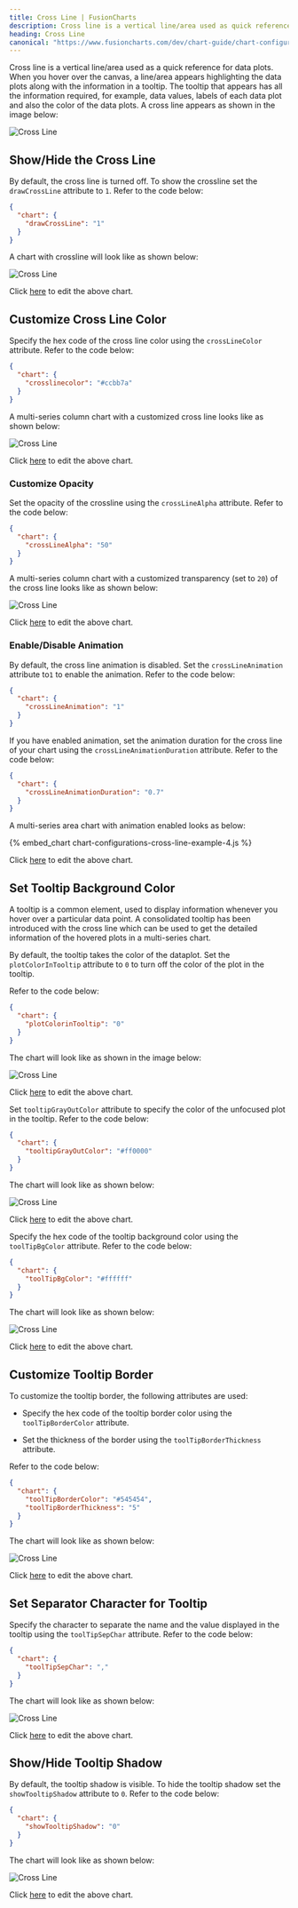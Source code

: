 ```yaml
---
title: Cross Line | FusionCharts
description: Cross line is a vertical line/area used as quick reference for the data plots. The tooltip that appears is consolidated with all the information required.
heading: Cross Line
canonical: "https://www.fusioncharts.com/dev/chart-guide/chart-configurations/cross-line"
---
```


Cross line is a vertical line/area used as a quick reference for data plots. When you hover over the canvas, a line/area appears highlighting the data plots along with the information in a tooltip. The tooltip that appears has all the information required, for example, data values, labels of each data plot and also the color of the data plots. A cross line appears as shown in the image below:

![Cross Line](/images/chart-configurations-cross-line-image-1.png)

## Show/Hide the Cross Line

By default, the cross line is turned off. To show the crossline set the `drawCrossLine` attribute to `1`. Refer to the code below:

```json
{
  "chart": {
    "drawCrossLine": "1"
  }
}
```

A chart with crossline will look like as shown below:

![Cross Line](/gif/configurations-crossline-gif-1.gif)

Click [here](http://jsfiddle.net/fusioncharts/sh917yad/) to edit the above chart.

## Customize Cross Line Color

Specify the hex code of the cross line color using the `crossLineColor` attribute. Refer to the code below:

```json
{
  "chart": {
    "crosslinecolor": "#ccbb7a"
  }
}
```

A multi-series column chart with a customized cross line looks like as shown below:

![Cross Line](/gif/configurations-crossline-gif-2.gif)

Click [here](http://jsfiddle.net/fusioncharts/7yvjb38s/) to edit the above chart.

### Customize Opacity

Set the opacity of the crossline using the `crossLineAlpha` attribute. Refer to the code below:

```json
{
  "chart": {
    "crossLineAlpha": "50"
  }
}
```

A multi-series column chart with a customized transparency (set to `20`) of the cross line looks like as shown below:

![Cross Line](/gif/configurations-crossline-gif-3.gif)

Click [here](http://jsfiddle.net/fusioncharts/e94enLv1/) to edit the above chart.

### Enable/Disable Animation

By default, the cross line animation is disabled. Set the `crossLineAnimation` attribute to`1` to enable the animation. Refer to the code below:

```json
{
  "chart": {
    "crossLineAnimation": "1"
  }
}
```

If you have enabled animation, set the animation duration for the cross line of your chart using the `crossLineAnimationDuration` attribute. Refer to the code below:

```json
{
  "chart": {
    "crossLineAnimationDuration": "0.7"
  }
}
```

A multi-series area chart with animation enabled looks as below:

{% embed_chart chart-configurations-cross-line-example-4.js %}

Click [here](http://jsfiddle.net/fusioncharts/jLcL5eaz/) to edit the above chart.

## Set Tooltip Background Color

A tooltip is a common element, used to display information whenever you hover over a particular data point. A consolidated tooltip has been introduced with the cross line which can be used to get the detailed information of the hovered plots in a multi-series chart.

By default, the tooltip takes the color of the dataplot. Set the `plotColorInTooltip` attribute to `0` to turn off the color of the plot in the tooltip.

Refer to the code below:

```json
{
  "chart": {
    "plotColorinTooltip": "0"
  }
}
```

The chart will look like as shown in the image below:

![Cross Line](/images/chart-configurations-cross-line-image-2.png)

Click [here](http://jsfiddle.net/fusioncharts/uyymusv0/) to edit the above chart.

Set `tooltipGrayOutColor` attribute to specify the color of the unfocused plot in the tooltip. Refer to the code below:

```json
{
  "chart": {
    "tooltipGrayOutColor": "#ff0000"
  }
}
```

The chart will look like as shown below:

![Cross Line](/gif/configurations-crossline-gif-4.gif)

Click [here](http://jsfiddle.net/fusioncharts/46por5dL/) to edit the above chart.

Specify the hex code of the tooltip background color using the `toolTipBgColor` attribute. Refer to the code below:

```json
{
  "chart": {
    "toolTipBgColor": "#ffffff"
  }
}
```

The chart will look like as shown below:

![Cross Line](/images/chart-configurations-cross-line-image-2.png)

Click [here](http://jsfiddle.net/fusioncharts/x2jvt5rh/) to edit the above chart.

## Customize Tooltip Border

To customize the tooltip border, the following attributes are used:

- Specify the hex code of the tooltip border color using the `toolTipBorderColor` attribute.

- Set the thickness of the border using the `toolTipBorderThickness` attribute.

Refer to the code below:

```json
{
  "chart": {
    "toolTipBorderColor": "#545454",
    "toolTipBorderThickness": "5"
  }
}
```

The chart will look like as shown below:

![Cross Line](/images/chart-configurations-cross-line-image-3.png)

Click [here](http://jsfiddle.net/fusioncharts/zn0aqdze/) to edit the above chart.

## Set Separator Character for Tooltip

Specify the character to separate the name and the value displayed in the tooltip using the `toolTipSepChar` attribute. Refer to the code below:

```json
{
  "chart": {
    "toolTipSepChar": ","
  }
}
```

The chart will look like as shown below:

![Cross Line](/images/chart-configurations-cross-line-image-4.png)

Click [here](http://jsfiddle.net/fusioncharts/xjbv3pq8/) to edit the above chart.

## Show/Hide Tooltip Shadow

By default, the tooltip shadow is visible. To hide the tooltip shadow set the `showTooltipShadow` attribute to `0`. Refer to the code below:

```json
{
  "chart": {
    "showTooltipShadow": "0"
  }
}
```

The chart will look like as shown below:

![Cross Line](/images/chart-configurations-cross-line-image-5.png)

Click [here](http://jsfiddle.net/fusioncharts/1rbzf7q7/) to edit the above chart.
